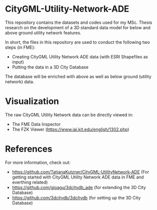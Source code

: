 # CityGML-Utility-Network-ADE
This repository contains the datasets and codes used for my MSc. Thesis research on the development of a 3D standard data model for below and above ground utility network features.

In short, the files in this repository are used to conduct the following two steps (in FME):
- Creating CityGML Utility Network ADE data (with ESRI Shapefiles as input)
- Putting the data in a 3D City Database

The database will be enriched with above as well as below ground (utility network) data.

# Visualization
The raw CityGML Utility Network data can be directly viewed in:
- The FME Data Inspector
- The FZK Viewer (https://www.iai.kit.edu/english/1302.php)

# References
For more information, check out:
- https://github.com/TatjanaKutzner/CityGML-UtilityNetwork-ADE (For getting started with CityGML Utility Network ADE data in FME and everthing related)
- https://github.com/gioagu/3dcitydb_ade (for extending the 3D City Database)
- https://github.com/3dcitydb/3dcitydb (for setting up the 3D City Database)
